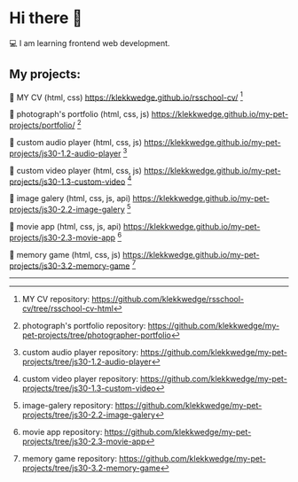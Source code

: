 # Hi there 👋
💻 I am learning frontend web development.

## My projects:

📌 MY CV (html, css) https://klekkwedge.github.io/rsschool-cv/ [^1]

📌 photograph's portfolio (html, css, js) https://klekkwedge.github.io/my-pet-projects/portfolio/ [^2]

📌 custom audio player (html, css, js) https://klekkwedge.github.io/my-pet-projects/js30-1.2-audio-player [^3]

📌 custom video player (html, css, js) https://klekkwedge.github.io/my-pet-projects/js30-1.3-custom-video [^4]

📌 image galery (html, css, js, api) https://klekkwedge.github.io/my-pet-projects/js30-2.2-image-galery [^5]

📌 movie app (html, css, js, api) https://klekkwedge.github.io/my-pet-projects/js30-2.3-movie-app [^6]

📌 memory game (html, css, js) https://klekkwedge.github.io/my-pet-projects/js30-3.2-memory-game [^7]

***

[^1]: MY CV repository: https://github.com/klekkwedge/rsschool-cv/tree/rsschool-cv-html

[^2]: photograph's portfolio repository: https://github.com/klekkwedge/my-pet-projects/tree/photographer-portfolio

[^3]: custom audio player repository: https://github.com/klekkwedge/my-pet-projects/tree/js30-1.2-audio-player

[^4]: custom video player repository: https://github.com/klekkwedge/my-pet-projects/tree/js30-1.3-custom-video

[^5]: image-galery repository: https://github.com/klekkwedge/my-pet-projects/tree/js30-2.2-image-galery

[^6]: movie app repository: https://github.com/klekkwedge/my-pet-projects/tree/js30-2.3-movie-app

[^7]: memory game repository: https://github.com/klekkwedge/my-pet-projects/tree/js30-3.2-memory-game
<!--
**klekkwedge/klekkwedge** is a ✨ _special_ ✨ repository because its `README.md` (this file) appears on your GitHub profile.

Here are some ideas to get you started:

- 🔭 I’m currently working on ...
- 🌱 I’m currently learning ...
- 👯 I’m looking to collaborate on ...
- 🤔 I’m looking for help with ...
- 💬 Ask me about ...
- 📫 How to reach me: ...
- 😄 Pronouns: ...
- ⚡ Fun fact: ...
-->

